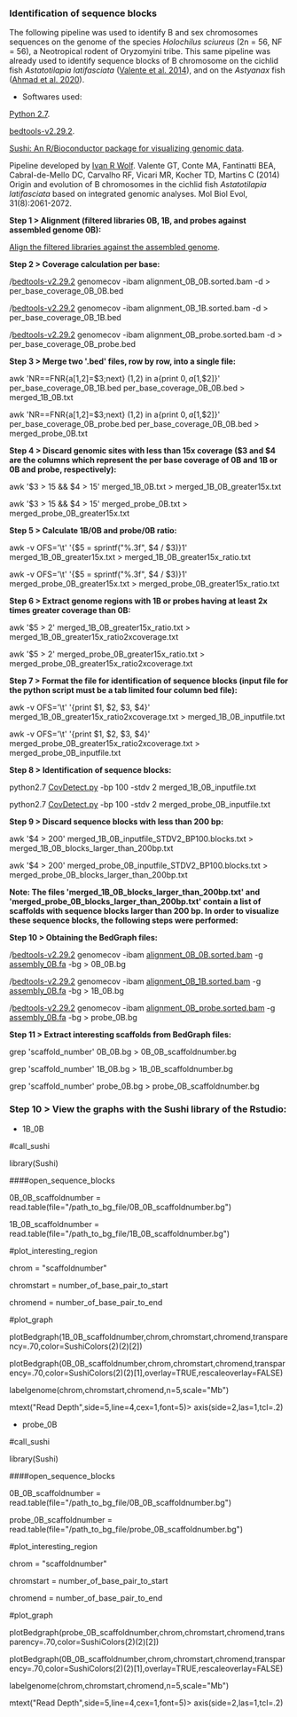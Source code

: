 ### Identification of sequence blocks

The following pipeline was used to identify B and sex chromosomes sequences on the genome of the species *Holochilus sciureus* (2n = 56, NF = 56), a Neotropical rodent of Oryzomyini tribe. This same pipeline was already used to identify sequence blocks of B chromosome on the cichlid fish *Astatotilapia latifasciata* ([Valente et al. 2014](https://pubmed.ncbi.nlm.nih.gov/24770715/)), and on the *Astyanax* fish ([Ahmad et al. 2020](https://bmcgenomics.biomedcentral.com/articles/10.1186/s12864-020-07072-1)).

- Softwares used:

[Python 2.7](https://www.python.org/download/releases/2.7/).

[bedtools-v2.29.2](https://bedtools.readthedocs.io/en/latest/).

[Sushi: An R/Bioconductor package for visualizing genomic data](https://www.bioconductor.org/packages/release/bioc/vignettes/Sushi/inst/doc/Sushi.pdf).

Pipeline developed by [Ivan R Wolf](https://github.com/ivanrwolf/CovDetect/blob/master/LICENSE). Valente GT, Conte MA, Fantinatti BEA, Cabral-de-Mello DC, Carvalho RF, Vicari MR, Kocher TD, Martins C (2014) Origin and evolution of B chromosomes in the cichlid fish *Astatotilapia latifasciata* based on integrated genomic analyses. Mol Biol Evol, 31(8):2061-2072.

**Step 1 > Alignment (filtered libraries 0B, 1B, and probes against assembled genome 0B):**

[Align the filtered libraries against the assembled genome](https://github.com/MoreiraCN/Genomic_alignment).

**Step 2 > Coverage calculation per base:**

/[bedtools-v2.29.2](https://bedtools.readthedocs.io/en/latest/) genomecov -ibam alignment_0B_0B.sorted.bam -d > per_base_coverage_0B_0B.bed

/[bedtools-v2.29.2](https://bedtools.readthedocs.io/en/latest/) genomecov -ibam alignment_0B_1B.sorted.bam -d > per_base_coverage_0B_1B.bed

/[bedtools-v2.29.2](https://bedtools.readthedocs.io/en/latest/) genomecov -ibam alignment_0B_probe.sorted.bam -d > per_base_coverage_0B_probe.bed

**Step 3 > Merge two '.bed' files, row by row, into a single file:**

awk 'NR==FNR{a[$1,$2]=$3;next} ($1,$2) in a{print $0, a[$1,$2]}' per_base_coverage_0B_1B.bed per_base_coverage_0B_0B.bed > merged_1B_0B.txt

awk 'NR==FNR{a[$1,$2]=$3;next} ($1,$2) in a{print $0, a[$1,$2]}' per_base_coverage_0B_probe.bed per_base_coverage_0B_0B.bed > merged_probe_0B.txt

**Step 4 > Discard genomic sites with less than 15x coverage ($3 and $4 are the columns which represent the per base coverage of 0B and 1B or  0B and probe, respectively):**

awk '$3 > 15 && $4 > 15' merged_1B_0B.txt > merged_1B_0B_greater15x.txt

awk '$3 > 15 && $4 > 15' merged_probe_0B.txt > merged_probe_0B_greater15x.txt

**Step 5 > Calculate 1B/0B and probe/0B ratio:**

awk -v OFS='\t' '{$5 = sprintf("%.3f", $4 / $3)}1' merged_1B_0B_greater15x.txt > merged_1B_0B_greater15x_ratio.txt

awk -v OFS='\t' '{$5 = sprintf("%.3f", $4 / $3)}1' merged_probe_0B_greater15x.txt > merged_probe_0B_greater15x_ratio.txt

**Step 6 > Extract genome regions with 1B or probes having at least 2x times greater coverage than 0B:**

awk '$5 > 2' merged_1B_0B_greater15x_ratio.txt > merged_1B_0B_greater15x_ratio2xcoverage.txt

awk '$5 > 2' merged_probe_0B_greater15x_ratio.txt > merged_probe_0B_greater15x_ratio2xcoverage.txt

**Step 7 > Format the file for identification of sequence blocks (input file for the python script must be a tab limited four column bed file):**

awk -v OFS='\t' '{print $1, $2, $3, $4}' merged_1B_0B_greater15x_ratio2xcoverage.txt > merged_1B_0B_inputfile.txt

awk -v OFS='\t' '{print $1, $2, $3, $4}' merged_probe_0B_greater15x_ratio2xcoverage.txt > merged_probe_0B_inputfile.txt

**Step 8 > Identification of sequence blocks:**

python2.7 [CovDetect.py](https://github.com/ivanrwolf/CovDetect/blob/master/CovDetect.py) -bp 100 -stdv 2 merged_1B_0B_inputfile.txt

python2.7 [CovDetect.py](https://github.com/ivanrwolf/CovDetect/blob/master/CovDetect.py) -bp 100 -stdv 2 merged_probe_0B_inputfile.txt

**Step 9 > Discard sequence blocks with less than 200 bp:**

awk '$4 > 200' merged_1B_0B_inputfile_STDV2_BP100.blocks.txt > merged_1B_0B_blocks_larger_than_200bp.txt

awk '$4 > 200' merged_probe_0B_inputfile_STDV2_BP100.blocks.txt > merged_probe_0B_blocks_larger_than_200bp.txt

**Note: The files 'merged_1B_0B_blocks_larger_than_200bp.txt' and 'merged_probe_0B_blocks_larger_than_200bp.txt' contain a list of scaffolds with sequence blocks larger than 200 bp. In order to visualize these sequence blocks, the following steps were performed:**

**Step 10 > Obtaining the BedGraph files:**

/[bedtools-v2.29.2](https://bedtools.readthedocs.io/en/latest/) genomecov -ibam [alignment_0B_0B.sorted.bam](https://github.com/MoreiraCN/Genomic_alignment) -g [assembly_0B.fa](https://github.com/MoreiraCN/Assembling_Illumina_sequences) -bg > 0B_0B.bg

/[bedtools-v2.29.2](https://bedtools.readthedocs.io/en/latest/) genomecov -ibam [alignment_0B_1B.sorted.bam](https://github.com/MoreiraCN/Genomic_alignment) -g [assembly_0B.fa](https://github.com/MoreiraCN/Assembling_Illumina_sequences) -bg > 1B_0B.bg

/[bedtools-v2.29.2](https://bedtools.readthedocs.io/en/latest/) genomecov -ibam [alignment_0B_probe.sorted.bam](https://github.com/MoreiraCN/Genomic_alignment) -g [assembly_0B.fa](https://github.com/MoreiraCN/Assembling_Illumina_sequences) -bg > probe_0B.bg

**Step 11 > Extract interesting scaffolds from BedGraph files:**

grep 'scaffold_number' 0B_0B.bg > 0B_0B_scaffoldnumber.bg

grep 'scaffold_number' 1B_0B.bg > 1B_0B_scaffoldnumber.bg

grep 'scaffold_number' probe_0B.bg > probe_0B_scaffoldnumber.bg



### Step 10 > View the graphs with the Sushi library of the Rstudio:

- 1B_0B

#call_sushi

library(Sushi)

####open_sequence_blocks

0B_0B_scaffoldnumber = read.table(file="/path_to_bg_file/0B_0B_scaffoldnumber.bg")

1B_0B_scaffoldnumber = read.table(file="/path_to_bg_file/1B_0B_scaffoldnumber.bg")

#plot_interesting_region

chrom = "scaffoldnumber"

chromstart = number_of_base_pair_to_start

chromend = number_of_base_pair_to_end

#plot_graph

plotBedgraph(1B_0B_scaffoldnumber,chrom,chromstart,chromend,transparency=.70,color=SushiColors(2)(2)[2])

plotBedgraph(0B_0B_scaffoldnumber,chrom,chromstart,chromend,transparency=.70,color=SushiColors(2)(2)[1],overlay=TRUE,rescaleoverlay=FALSE)

labelgenome(chrom,chromstart,chromend,n=5,scale="Mb")

mtext("Read Depth",side=5,line=4,cex=1,font=5)> axis(side=2,las=1,tcl=.2)

- probe_0B

#call_sushi

library(Sushi)

####open_sequence_blocks

0B_0B_scaffoldnumber = read.table(file="/path_to_bg_file/0B_0B_scaffoldnumber.bg")

probe_0B_scaffoldnumber = read.table(file="/path_to_bg_file/probe_0B_scaffoldnumber.bg")

#plot_interesting_region

chrom = "scaffoldnumber"

chromstart = number_of_base_pair_to_start

chromend = number_of_base_pair_to_end

#plot_graph

plotBedgraph(probe_0B_scaffoldnumber,chrom,chromstart,chromend,transparency=.70,color=SushiColors(2)(2)[2])

plotBedgraph(0B_0B_scaffoldnumber,chrom,chromstart,chromend,transparency=.70,color=SushiColors(2)(2)[1],overlay=TRUE,rescaleoverlay=FALSE)

labelgenome(chrom,chromstart,chromend,n=5,scale="Mb")

mtext("Read Depth",side=5,line=4,cex=1,font=5)> axis(side=2,las=1,tcl=.2)
